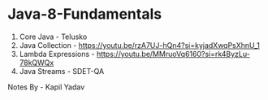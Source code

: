 # Java-8-Fundamentals

1. Core Java - Telusko
2. Java Collection - https://youtu.be/rzA7UJ-hQn4?si=kyjadXwqPsXhnU_1 
3. Lambda Expressions - https://youtu.be/MMruoVq6160?si=rk4ByzLu-78kQWQx
4. Java Streams - SDET-QA

Notes By - Kapil Yadav
